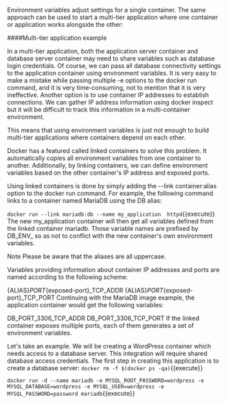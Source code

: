 Environment variables adjust settings for a single container. The same approach can be used to start a multi-tier application where one container or application works alongside the other:


####Multi-tier application example

In a multi-tier application, both the application server container and database server container may need to share variables such as database login credentials. Of course, we can pass all database connectivity settings to the application container using environment variables. It is very easy to make a mistake while passing multiple -e options to the docker run command, and it is very time-consuming, not to mention that it is very ineffective. Another option is to use container IP addresses to establish connections. We can gather IP address information using docker inspect but it will be difficult to track this information in a multi-container environment.

This means that using environment variables is just not enough to build multi-tier applications where containers depend on each other.

Docker has a featured called linked containers to solve this problem. It automatically copies all environment variables from one container to another. Additionally, by linking containers, we can define environment variables based on the other container's IP address and exposed ports.

Using linked containers is done by simply adding the --link container:alias option to the docker run command. For example, the following command links to a container named MariaDB using the DB alias:


`docker run --link mariadb:db --name my_application  httpd`{{execute}}
The new my_application container will then get all variables defined from the linked container mariadb. Those variable names are prefixed by DB_ENV_ so as not to conflict with the new container's own environment variables.

Note
Please be aware that the aliases are all uppercase.

Variables providing information about container IP addresses and ports are named according to the following scheme:

{ALIAS}_PORT_{exposed-port}_TCP_ADDR
{ALIAS}_PORT_{exposed-port}_TCP_PORT
Continuing with the MariaDB image example, the application container would get the following variables:

DB_PORT_3306_TCP_ADDR
DB_PORT_3306_TCP_PORT
If the linked container exposes multiple ports, each of them generates a set of environment variables.

Let's take an example. We will be creating a WordPress container which needs access to a database server. This integration will require shared database access credentials. The first step in creating this application is to create a database server:
`docker rm -f $(docker ps -qa)`{{execute}}

`docker run -d --name mariadb -e MYSQL_ROOT_PASSWORD=wordpress -e MYSQL_DATABASE=wordpress -e MYSQL_USER=wordpress -e MYSQL_PASSWORD=password mariadb`{{execute}}